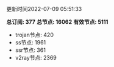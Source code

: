 更新时间2022-07-09 05:51:33

**总订阅: 377**
**总节点: 16062**
**有效节点: 5111**
- trojan节点: 420
- ss节点: 1961
- ssr节点: 361
- v2ray节点: 2369
